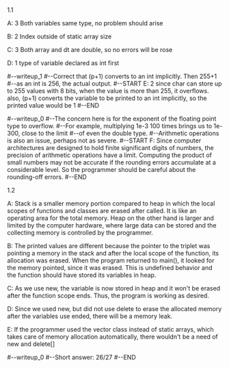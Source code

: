 1.1 

A: 3 Both variables same type, no problem should arise

B: 2 Index outside of static array size

C: 3 Both array and dt are double, so no errors will be rose

D: 1 type of variable declared as int first

#--writeup_1
#--Correct that (p+1) converts to an int implicitly. Then 255+1
#--as an int is 256, the actual output.
#--START
E: 2 since char can store up to 255 values with 8 bits, when the value is more than 255, it overflows. also, (p+1) converts the variable to be printed to an int implicitly, so the printed value would be 1
#--END

#--writeup_0
#--The concern here is for the exponent of the floating point type to overflow.
#--For example, multiplying 1e-3 100 times brings us to 1e-300, close to the limit
#--of even the double type.
#--Arithmetic operations is also an issue, perhaps not as severe.
#--START
F: Since computer architectures are designed to hold finite significant digits of numbers, the precision of arithmetic operations have a limit. Computing the product of small numbers may not be accurate if the rounding errors accumulate at a considerable level. So the programmer should be careful about the rounding-off errors.
#--END

1.2

A: Stack is a smaller memory portion compared to heap in which the local scopes of functions and classes are erased after called. It is like an operating area for the total memory. Heap on the other hand is larger and limited by the computer hardware, where large data can be stored and the collecting memory is controlled by the programmer.

B: The printed values are different because the pointer to the triplet was pointing a memory in the stack and after the local scope of the function, its allocation was erased. When the program returned to main(), it looked for the memory pointed, since it was erased. This is undefined behavior and the function should have stored its variables in heap.

C: As we use new, the variable is now stored in heap and it won't be erased after the function scope ends. Thus, the program is working as desired.

D: Since we used new, but did not use delete to erase the allocated memory after the variables use ended, there will be a memory leak.

E: If the programmer used the vector class instead of static arrays, which takes care of memory allocation automatically, there wouldn't be a need of new and delete[]

#--writeup_0
#--Short answer: 26/27
#--END
